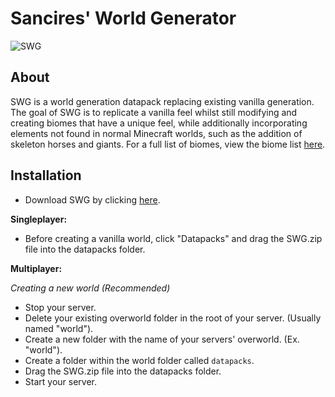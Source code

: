 # Sancires' World Generator
![SWG](https://user-images.githubusercontent.com/82296481/181863844-00c8b232-f614-4acd-8c61-eff46c6090bc.jpg)
## About
SWG is a world generation datapack replacing existing vanilla generation. The goal of SWG is to replicate a vanilla feel whilst still modifying and creating biomes that have a unique feel, while additionally incorporating elements not found in normal Minecraft worlds, such as the addition of skeleton horses and giants. For a full list of biomes, view the biome list [here](https://github.com/Sancires/SWG/wiki/Biomes).

## Installation
- Download SWG by clicking [here]().

**Singleplayer:**
- Before creating a vanilla world, click "Datapacks" and drag the SWG.zip file into the datapacks folder.

**Multiplayer:**

*Creating a new world (Recommended)*
- Stop your server.
- Delete your existing overworld folder in the root of your server. (Usually named "world").
- Create a new folder with the name of your servers' overworld. (Ex. "world").
- Create a folder within the world folder called `datapacks`.
- Drag the SWG.zip file into the datapacks folder.
- Start your server.
